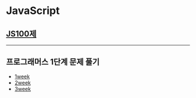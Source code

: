 # JavaScript

## [JS100제](https://github.com/dreamfulbud/cote/blob/main/JS100/)

---

## 프로그래머스 1단계 문제 풀기
- [1week](https://github.com/dreamfulbud/cote/tree/main/1week/)
- [2week](https://github.com/dreamfulbud/cote/tree/main/1week/)
- [3week](https://github.com/dreamfulbud/cote/tree/main/3week/)
